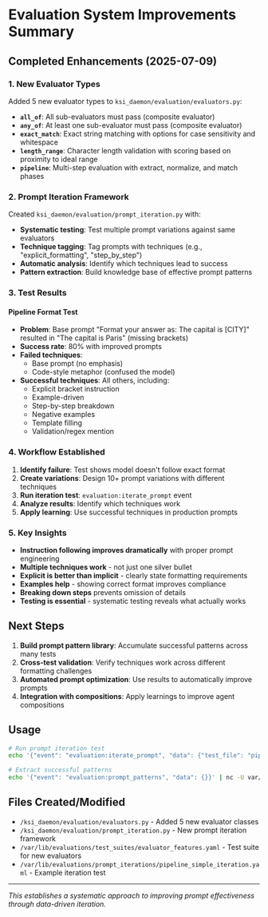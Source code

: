 # Evaluation System Improvements Summary

## Completed Enhancements (2025-07-09)

### 1. New Evaluator Types

Added 5 new evaluator types to `ksi_daemon/evaluation/evaluators.py`:

- **`all_of`**: All sub-evaluators must pass (composite evaluator)
- **`any_of`**: At least one sub-evaluator must pass (composite evaluator)
- **`exact_match`**: Exact string matching with options for case sensitivity and whitespace
- **`length_range`**: Character length validation with scoring based on proximity to ideal range
- **`pipeline`**: Multi-step evaluation with extract, normalize, and match phases

### 2. Prompt Iteration Framework

Created `ksi_daemon/evaluation/prompt_iteration.py` with:

- **Systematic testing**: Test multiple prompt variations against same evaluators
- **Technique tagging**: Tag prompts with techniques (e.g., "explicit_formatting", "step_by_step")
- **Automatic analysis**: Identify which techniques lead to success
- **Pattern extraction**: Build knowledge base of effective prompt patterns

### 3. Test Results

#### Pipeline Format Test
- **Problem**: Base prompt "Format your answer as: The capital is [CITY]" resulted in "The capital is Paris" (missing brackets)
- **Success rate**: 80% with improved prompts
- **Failed techniques**: 
  - Base prompt (no emphasis)
  - Code-style metaphor (confused the model)
- **Successful techniques**: All others, including:
  - Explicit bracket instruction
  - Example-driven
  - Step-by-step breakdown
  - Negative examples
  - Template filling
  - Validation/regex mention

### 4. Workflow Established

1. **Identify failure**: Test shows model doesn't follow exact format
2. **Create variations**: Design 10+ prompt variations with different techniques
3. **Run iteration test**: `evaluation:iterate_prompt` event
4. **Analyze results**: Identify which techniques work
5. **Apply learning**: Use successful techniques in production prompts

### 5. Key Insights

- **Instruction following improves dramatically** with proper prompt engineering
- **Multiple techniques work** - not just one silver bullet
- **Explicit is better than implicit** - clearly state formatting requirements
- **Examples help** - showing correct format improves compliance
- **Breaking down steps** prevents omission of details
- **Testing is essential** - systematic testing reveals what actually works

## Next Steps

1. **Build prompt pattern library**: Accumulate successful patterns across many tests
2. **Cross-test validation**: Verify techniques work across different formatting challenges  
3. **Automated prompt optimization**: Use results to automatically improve prompts
4. **Integration with compositions**: Apply learnings to improve agent compositions

## Usage

```bash
# Run prompt iteration test
echo '{"event": "evaluation:iterate_prompt", "data": {"test_file": "pipeline_simple_iteration.yaml", "composition_name": "base-single-agent"}}' | nc -U var/run/daemon.sock

# Extract successful patterns
echo '{"event": "evaluation:prompt_patterns", "data": {}}' | nc -U var/run/daemon.sock
```

## Files Created/Modified

- `/ksi_daemon/evaluation/evaluators.py` - Added 5 new evaluator classes
- `/ksi_daemon/evaluation/prompt_iteration.py` - New prompt iteration framework
- `/var/lib/evaluations/test_suites/evaluator_features.yaml` - Test suite for new evaluators
- `/var/lib/evaluations/prompt_iterations/pipeline_simple_iteration.yaml` - Example iteration test

---
*This establishes a systematic approach to improving prompt effectiveness through data-driven iteration.*